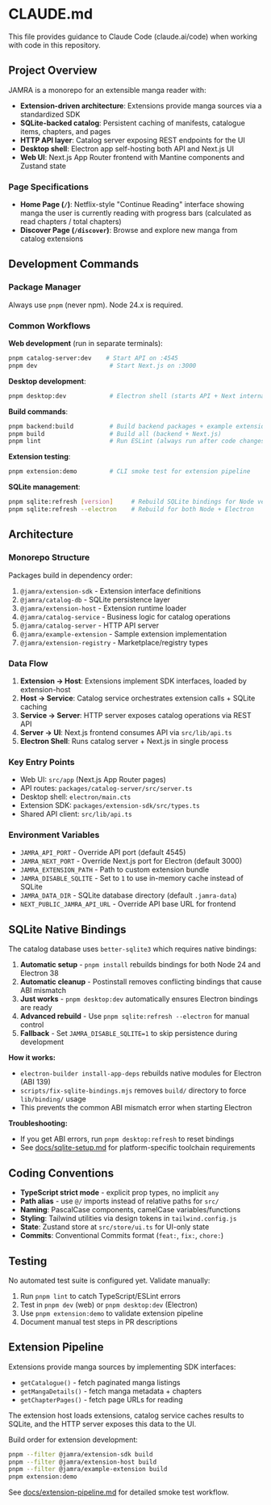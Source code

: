 # CLAUDE.md

This file provides guidance to Claude Code (claude.ai/code) when working with code in this repository.

## Project Overview

JAMRA is a monorepo for an extensible manga reader with:
- **Extension-driven architecture**: Extensions provide manga sources via a standardized SDK
- **SQLite-backed catalog**: Persistent caching of manifests, catalogue items, chapters, and pages
- **HTTP API layer**: Catalog server exposing REST endpoints for the UI
- **Desktop shell**: Electron app self-hosting both API and Next.js UI
- **Web UI**: Next.js App Router frontend with Mantine components and Zustand state

### Page Specifications

- **Home Page (`/`)**: Netflix-style "Continue Reading" interface showing manga the user is currently reading with progress bars (calculated as read chapters / total chapters)
- **Discover Page (`/discover`)**: Browse and explore new manga from catalog extensions

## Development Commands

### Package Manager
Always use `pnpm` (never npm). Node 24.x is required.

### Common Workflows

**Web development** (run in separate terminals):
```bash
pnpm catalog-server:dev    # Start API on :4545
pnpm dev                    # Start Next.js on :3000
```

**Desktop development**:
```bash
pnpm desktop:dev            # Electron shell (starts API + Next internally)
```

**Build commands**:
```bash
pnpm backend:build          # Build backend packages + example extension
pnpm build                  # Build all (backend + Next.js)
pnpm lint                   # Run ESLint (always run after code changes)
```

**Extension testing**:
```bash
pnpm extension:demo         # CLI smoke test for extension pipeline
```

**SQLite management**:
```bash
pnpm sqlite:refresh [version]     # Rebuild SQLite bindings for Node version
pnpm sqlite:refresh --electron    # Rebuild for both Node + Electron
```

## Architecture

### Monorepo Structure
Packages build in dependency order:
1. `@jamra/extension-sdk` - Extension interface definitions
2. `@jamra/catalog-db` - SQLite persistence layer
3. `@jamra/extension-host` - Extension runtime loader
4. `@jamra/catalog-service` - Business logic for catalog operations
5. `@jamra/catalog-server` - HTTP API server
6. `@jamra/example-extension` - Sample extension implementation
7. `@jamra/extension-registry` - Marketplace/registry types

### Data Flow
1. **Extension → Host**: Extensions implement SDK interfaces, loaded by extension-host
2. **Host → Service**: Catalog service orchestrates extension calls + SQLite caching
3. **Service → Server**: HTTP server exposes catalog operations via REST API
4. **Server → UI**: Next.js frontend consumes API via `src/lib/api.ts`
5. **Electron Shell**: Runs catalog server + Next.js in single process

### Key Entry Points
- Web UI: `src/app` (Next.js App Router pages)
- API routes: `packages/catalog-server/src/server.ts`
- Desktop shell: `electron/main.cts`
- Extension SDK: `packages/extension-sdk/src/types.ts`
- Shared API client: `src/lib/api.ts`

### Environment Variables
- `JAMRA_API_PORT` - Override API port (default 4545)
- `JAMRA_NEXT_PORT` - Override Next.js port for Electron (default 3000)
- `JAMRA_EXTENSION_PATH` - Path to custom extension bundle
- `JAMRA_DISABLE_SQLITE` - Set to `1` to use in-memory cache instead of SQLite
- `JAMRA_DATA_DIR` - SQLite database directory (default `.jamra-data`)
- `NEXT_PUBLIC_JAMRA_API_URL` - Override API base URL for frontend

## SQLite Native Bindings

The catalog database uses `better-sqlite3` which requires native bindings:

1. **Automatic setup** - `pnpm install` rebuilds bindings for both Node 24 and Electron 38
2. **Automatic cleanup** - Postinstall removes conflicting bindings that cause ABI mismatch
3. **Just works** - `pnpm desktop:dev` automatically ensures Electron bindings are ready
4. **Advanced rebuild** - Use `pnpm sqlite:refresh --electron` for manual control
5. **Fallback** - Set `JAMRA_DISABLE_SQLITE=1` to skip persistence during development

**How it works:**
- `electron-builder install-app-deps` rebuilds native modules for Electron (ABI 139)
- `scripts/fix-sqlite-bindings.mjs` removes `build/` directory to force `lib/binding/` usage
- This prevents the common ABI mismatch error when starting Electron

**Troubleshooting:**
- If you get ABI errors, run `pnpm desktop:refresh` to reset bindings
- See [docs/sqlite-setup.md](docs/sqlite-setup.md) for platform-specific toolchain requirements

## Coding Conventions

- **TypeScript strict mode** - explicit prop types, no implicit `any`
- **Path alias** - use `@/` imports instead of relative paths for `src/`
- **Naming**: PascalCase components, camelCase variables/functions
- **Styling**: Tailwind utilities via design tokens in `tailwind.config.js`
- **State**: Zustand store at `src/store/ui.ts` for UI-only state
- **Commits**: Conventional Commits format (`feat:`, `fix:`, `chore:`)

## Testing

No automated test suite is configured yet. Validate manually:
1. Run `pnpm lint` to catch TypeScript/ESLint errors
2. Test in `pnpm dev` (web) or `pnpm desktop:dev` (Electron)
3. Use `pnpm extension:demo` to validate extension pipeline
4. Document manual test steps in PR descriptions

## Extension Pipeline

Extensions provide manga sources by implementing SDK interfaces:
- `getCatalogue()` - fetch paginated manga listings
- `getMangaDetails()` - fetch manga metadata + chapters
- `getChapterPages()` - fetch page URLs for reading

The extension host loads extensions, catalog service caches results to SQLite, and the HTTP server exposes this data to the UI.

Build order for extension development:
```bash
pnpm --filter @jamra/extension-sdk build
pnpm --filter @jamra/extension-host build
pnpm --filter @jamra/example-extension build
pnpm extension:demo
```

See [docs/extension-pipeline.md](docs/extension-pipeline.md) for detailed smoke test workflow.